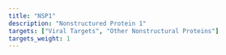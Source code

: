 ```yaml
---
title: "NSP1"
description: "Nonstructured Protein 1"
targets: ["Viral Targets", "Other Nonstructural Proteins"]
targets_weight: 1
---
```


